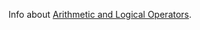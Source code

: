 Info about [Arithmetic and Logical Operators](https://developer.hashicorp.com/terraform/language/expressions/operators).
